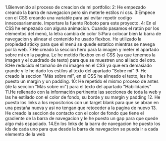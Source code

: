 1.Bienvenido al proceso de creacion de mi portfolio:
2: He empezado creando la barra de navegacion pero sin meterle estilos ni css.
3:Empece con el CSS creando una variable para asi evitar repetir codigo innecesariamente. Importare la fuente Roboto para este proyecto.
4: En el CSS he empezado con alguna animacion. Cuando pasamos el ratón por los elementos del menú, la letra cambia de color
5:Para colocar bien la barra de navegacion y alinear el contenido he usado flexbox. He utilizado la propiedad sticky para que el menú se quede estatico mientras se navega por la web.
7:He creado la sección hero para la imagen y meter el apartado sobre mi en la pagina. Le he metido flexbox en el CSS (ya que tenemos la imagen y el cuadrado de texto) para que se muestren uno al lado del otro.
8:He reducido el tamaño de mi imagen en el CSS ya que era demasiado grande y le he dado los estilos al texto del apartado "Sobre mi"
9: He creado la seccion "Más sobre mi", en el CSS he alineado el texto, les he puesto un margin y un padding.
10: He repetido el mismo proceso de antes (de la seccion "Más sobre mi") para el texto del apartado "Habilidades"
11.He rellenado con la información pertinente las secciones de toda la web y las he estilado con el color de fondo, su borde y su margin y padding
12. He puesto los links a los repositorios con un target blank para que se abran en una pestaña nueva y asi no tengan que retoceder a la pagina de nuevo
13. He creado la seccion de contacto con el color de fondo que tiene el gradiente de la barra de navegacion y le he puesto un gap para que quede algo más espaciado.
14.En los links de la barra de navegacion he puesto los ids de cada uno para que desde la barra de navegacion se pueda ir a cada elemento de la web